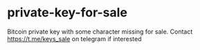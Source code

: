 # private-key-for-sale
Bitcoin private key with some character missing for sale. Contact https://t.me/keys_sale on telegram if interested 
